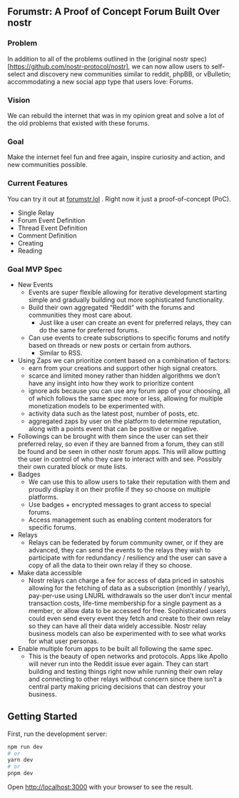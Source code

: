 ## Forumstr: A Proof of Concept Forum Built Over nostr

### Problem
In addition to all of the problems outlined in the (original nostr spec)[https://github.com/nostr-protocol/nostr], we can now allow users to self-select and discovery new communities similar to reddit, phpBB, or vBulletin; accommodating a new social app type that users love: Forums. 

### Vision
We can rebuild the internet that was in my opinion great and solve a lot of the old problems that existed with these forums.

### Goal
Make the internet feel fun and free again, inspire curiosity and action, and new communities possible.

### Current Features
You can try it out at [forumstr.lol](https://forumstr.lol) . Right now it just a proof-of-concept (PoC).

- Single Relay
- Forum Event Definition
- Thread Event Definition
- Comment Definition
- Creating
- Reading

### Goal MVP Spec
- New Events
    - Events are super flexible allowing for iterative development starting simple and gradually building out more sophisticated functionality.
    - Build their own aggregated “Reddit” with the forums and communities they most care about.
        - Just like a user can create an event for preferred relays, they can do the same for preferred forums.
    - Can use events to create subscriptions to specific forums and notify based on threads or new posts or certain from authors.
        - Similar to RSS.
- Using Zaps we can prioritize content based on a combination of factors:
    - earn from your creations and support other high signal creators.
    - scarce and limited money rather than hidden algorithms we don’t have any insight into how they work to prioritize content
    - ignore ads because you can use any forum app of your choosing, all of which follows the same spec more or less, allowing for multiple monetization models to be experimented with.
    - activity data such as the latest post, number of posts, etc.
    - aggregated zaps by user on the platform to determine reputation, along with a points event that can be positive or negative.
- Followings can be brought with them since the user can set their preferred relay, so even if they are banned from a forum, they can still be found and be seen in other nostr forum apps. This will allow putting the user in control of who they care to interact with and see. Possibly their own curated block or mute lists.
- Badges
    - We can use this to allow users to take their reputation with them and proudly display it on their profile if they so choose on multiple platforms.
    - Use badges + encrypted messages to grant access to special forums.
    - Access management such as enabling content moderators for specific forums.
- Relays
    - Relays can be federated by forum community owner, or if they are advanced, they can send the events to the relays they wish to participate with for redundancy / resiliency and the user can save a copy of all the data to their own relay if they so choose.
- Make data accessible
    - Nostr relays can charge a fee for access of data priced in satoshis allowing for the fetching of data as a subscription (monthly / yearly), pay-per-use using LNURL withdrawals so the user don’t incur mental transaction costs, life-time membership  for a single payment as a member, or allow data to be accessed for free. Sophisticated users could even send every event they fetch and create to their own relay so they can have all their data widely accessible. Nostr relay business models can also be experimented with to see what works for what user personas.
- Enable multiple forum apps to be built all following the same spec.
    - This is the beauty of open networks and protocols. Apps like Apollo will never run into the Reddit issue ever again. They can start building and testing things right now while running their own relay and connecting to other relays without concern since there isn’t a central party making pricing decisions that can destroy your business.
    


## Getting Started

First, run the development server:

```bash
npm run dev
# or
yarn dev
# or
pnpm dev
```

Open [http://localhost:3000](http://localhost:3000) with your browser to see the result.

